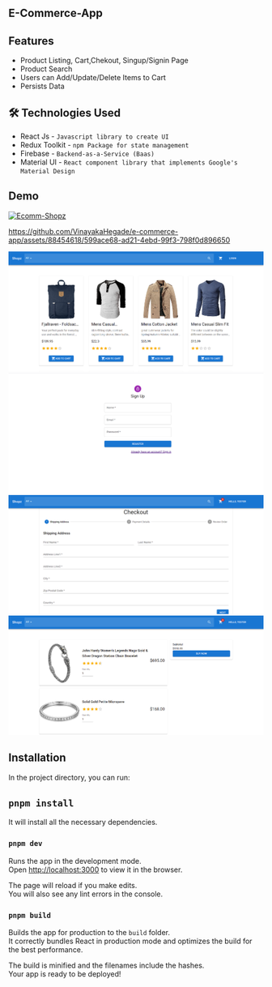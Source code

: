 ## E-Commerce-App

## Features

- Product Listing, Cart,Chekout, Singup/Signin Page
- Product Search
- Users can Add/Update/Delete Items to Cart
- Persists Data

## 🛠 Technologies Used
- React Js - `Javascript library to create UI`
- Redux Toolkit - `npm Package for state management`
- Firebase - `Backend-as-a-Service (Baas)`
- Material UI - `React component library that implements Google's Material Design`

## Demo
[![Ecomm-Shopz](https://img.shields.io/badge/Tryit-(here)-blue.svg)](https://ecomm-shopz.netlify.app)

https://github.com/VinayakaHegade/e-commerce-app/assets/88454618/599ace68-ad21-4ebd-99f3-798f0d896650

![demo](./public/Ecomm-Product-Listing.png)
![demo](./public/Ecomm-Signup.png)
![demo](./public/Ecomm-Checkout.png)
![demo](./public/Ecomm-Cart.png)
  
## Installation
In the project directory, you can run:
## `pnpm install`

It will install all the necessary dependencies.

### `pnpm dev`

Runs the app in the development mode.\
Open [http://localhost:3000](http://localhost:3000) to view it in the browser.

The page will reload if you make edits.\
You will also see any lint errors in the console.


### `pnpm build`

Builds the app for production to the `build` folder.\
It correctly bundles React in production mode and optimizes the build for the best performance.

The build is minified and the filenames include the hashes.\
Your app is ready to be deployed!
